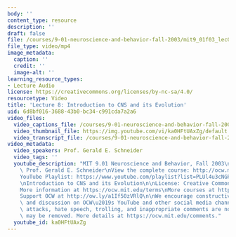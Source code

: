 ```yaml
---
body: ''
content_type: resource
description: ''
draft: false
file: /courses/9-01-neuroscience-and-behavior-fall-2003/mit9_01f03_lec08_360p_16_9.mp4
file_type: video/mp4
image_metadata:
  caption: ''
  credit: ''
  image-alt: ''
learning_resource_types:
- Lecture Audio
license: https://creativecommons.org/licenses/by-nc-sa/4.0/
resourcetype: Video
title: 'Lecture 8: Introduction to CNS and its Evolution'
uid: 6d8bf016-3688-43b0-bc34-c991cda7a2a6
video_files:
  video_captions_file: /courses/9-01-neuroscience-and-behavior-fall-2003/1vr2iwTNuaxPfamS86R8TQlRnVG3KNcTE_transcript.webvtt
  video_thumbnail_file: https://img.youtube.com/vi/ka0HFtUAxZg/default.jpg
  video_transcript_file: /courses/9-01-neuroscience-and-behavior-fall-2003/1vr2iwTNuaxPfamS86R8TQlRnVG3KNcTE_transcript.pdf
video_metadata:
  video_speakers: Prof. Gerald E. Schneider
  video_tags: ''
  youtube_description: "MIT 9.01 Neuroscience and Behavior, Fall 2003\nInstructor:\
    \ Prof. Gerald E. Schneider\nView the complete course: http://ocw.mit.edu/courses/brain-and-cognitive-sciences/9-01-neuroscience-and-behavior-fall-2003\n\
    YouTube Playlist: https://www.youtube.com/playlist?list=PLUl4u3cNGP63U7FmbKD9KClb-94dyPJim\n\
    \nIntroduction to CNS and its Evolution\n\nLicense: Creative Commons BY-NC-SA\n\
    More information at https://ocw.mit.edu/terms\nMore courses at https://ocw.mit.edu\n\
    Support OCW at http://ow.ly/a1If50zVRlQ\n\nWe encourage constructive comments\
    \ and discussion on OCW\u2019s YouTube and other social media channels. Personal\
    \ attacks, hate speech, trolling, and inappropriate comments are not allowed and\
    \ may be removed. More details at https://ocw.mit.edu/comments."
  youtube_id: ka0HFtUAxZg
---
```

